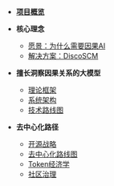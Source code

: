 * [**项目概览**](/)
<!-- * [**融资演讲稿**](PITCH_DECK.md) -->

* **核心理念**
  * [愿景：为什么需要因果AI](01-executive-summary/vision.md)
  * [解决方案：DiscoSCM](01-executive-summary/solution.md)

* **擅长洞察因果关系的大模型**
  * [理论框架](02-technology/causal_llm_construction.md)
  <!-- * [核心技术突破](02-technology/breakthrough.md) -->
  * [系统架构](02-technology/architecture.md)
  * [技术路线图](02-technology/technical-roadmap.md)

* **去中心化路径**
  * [开源战略](04-traction/open-source-strategy.md)
  * [去中心化路线图](06-investment/decentralized-roadmap.md)
  * [Token经济学](06-investment/token-economics.md)
  * [社区治理](01-executive-summary/ask.md)

<!-- * **传统路径（备选）**
  * [市场机会](01-executive-summary/market.md)
  * [商业模式](03-business/revenue-model.md)
  * [执行计划](05-roadmap/18-month-plan.md)  -->